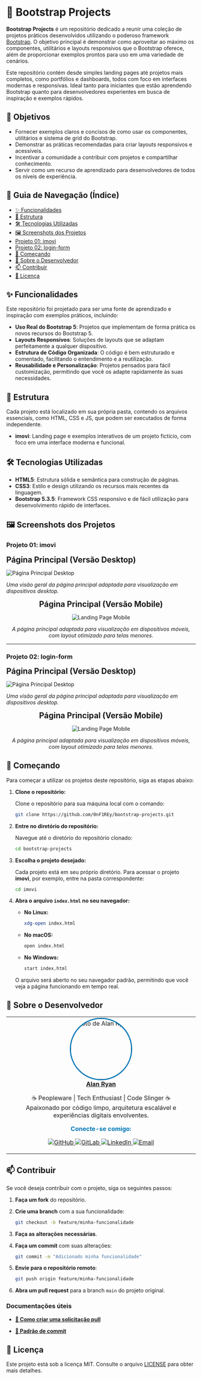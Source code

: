# 🌟 Bootstrap Projects

**Bootstrap Projects** é um repositório dedicado a reunir uma coleção de projetos práticos desenvolvidos utilizando o poderoso framework [Bootstrap](https://getbootstrap.com/). O objetivo principal é demonstrar como aproveitar ao máximo os componentes, utilitários e layouts responsivos que o Bootstrap oferece, além de proporcionar exemplos prontos para uso em uma variedade de cenários.

Este repositório contém desde simples landing pages até projetos mais completos, como portfólios e dashboards, todos com foco em interfaces modernas e responsivas. Ideal tanto para iniciantes que estão aprendendo Bootstrap quanto para desenvolvedores experientes em busca de inspiração e exemplos rápidos.

## 🎯 Objetivos

- Fornecer exemplos claros e concisos de como usar os componentes, utilitários e sistema de grid do Bootstrap.
- Demonstrar as práticas recomendadas para criar layouts responsivos e acessíveis.
- Incentivar a comunidade a contribuir com projetos e compartilhar conhecimento.
- Servir como um recurso de aprendizado para desenvolvedores de todos os níveis de experiência.

## 🧭 Guia de Navegação (Índice)

- [✨ Funcionalidades](#funcionalidades)
- [📁 Estrutura](#estrutura)
- [🛠️ Tecnologias Utilizadas](#tecnologias-utilizadas)
- [🖼️ Screenshots dos Projetos](#screenshots-dos-projetos)
- [Projeto 01: imovi](#projeto-01-imovi)
- [Projeto 02: login-form](#projeto-02-login-form)
- [🚀 Começando](#começando)
- [👤 Sobre o Desenvolvedor](#sobre-o-desenvolvedor)
- [📫 Contribuir](#contribuir)
- [📜 Licença](#licença)

## ✨ Funcionalidades

Este repositório foi projetado para ser uma fonte de aprendizado e inspiração com exemplos práticos, incluindo:

- **Uso Real do Bootstrap 5**: Projetos que implementam de forma prática os novos recursos do Bootstrap 5.
- **Layouts Responsivos**: Soluções de layouts que se adaptam perfeitamente a qualquer dispositivo.
- **Estrutura de Código Organizada**: O código é bem estruturado e comentado, facilitando o entendimento e a reutilização.
- **Reusabilidade e Personalização**: Projetos pensados para fácil customização, permitindo que você os adapte rapidamente às suas necessidades.

## 📁 Estrutura

Cada projeto está localizado em sua própria pasta, contendo os arquivos essenciais, como HTML, CSS e JS, que podem ser executados de forma independente.

- **imovi**: Landing page e exemplos interativos de um projeto fictício, com foco em uma interface moderna e funcional.

## 🛠️ Tecnologias Utilizadas

- **HTML5**: Estrutura sólida e semântica para construção de páginas.
- **CSS3**: Estilo e design utilizando os recursos mais recentes da linguagem.
- **Bootstrap 5.3.5**: Framework CSS responsivo e de fácil utilização para desenvolvimento rápido de interfaces.

## 🖼️ Screenshots dos Projetos

### Projeto 01: imovi

<span style="font-size: 1.3rem; font-weight: bold;">Página Principal (Versão Desktop)</span>

![Página Principal Desktop](./readme-images/screenshots/01/01-imovi-desktop.png)

_Uma visão geral da página principal adaptada para visualização em dispositivos desktop._

<p align="center">
  <span style="font-size: 1.3rem; font-weight: bold;">Página Principal (Versão Mobile)</span>
</p>

<p align="center">
  <img src="./readme-images/screenshots/01/01-imovi-mobile.png" alt="Landing Page Mobile" />
</p>

<p align="center"><em>A página principal adaptada para visualização em dispositivos móveis, com layout otimizado para telas menores.</em></p>

---

### Projeto 02: login-form

<span style="font-size: 1.3rem; font-weight: bold;">Página Principal (Versão Desktop)</span>

![Página Principal Desktop](./readme-images/screenshots/02/02-login-form-desktop.png)

_Uma visão geral da página principal adaptada para visualização em dispositivos desktop._

<p align="center">
  <span style="font-size: 1.3rem; font-weight: bold;">Página Principal (Versão Mobile)</span>
</p>

<p align="center">
  <img src="./readme-images/screenshots/02/02-login-form-mobile.png" alt="Landing Page Mobile" />
</p>

<p align="center"><em>A página principal adaptada para visualização em dispositivos móveis, com layout otimizado para telas menores.</em></p>

## 🚀 Começando

Para começar a utilizar os projetos deste repositório, siga as etapas abaixo:

1. **Clone o repositório:**

   Clone o repositório para sua máquina local com o comando:

   ```bash
   git clone https://github.com/0nF1REy/bootstrap-projects.git
   ```

2. **Entre no diretório do repositório:**

   Navegue até o diretório do repositório clonado:

   ```bash
   cd bootstrap-projects
   ```

3. **Escolha o projeto desejado:**

   Cada projeto está em seu próprio diretório. Para acessar o projeto **imovi**, por exemplo, entre na pasta correspondente:

   ```bash
   cd imovi
   ```

4. **Abra o arquivo `index.html` no seu navegador:**

   - **No Linux:**
     ```bash
     xdg-open index.html
     ```
   - **No macOS:**
     ```bash
     open index.html
     ```
   - **No Windows:**
     ```bash
     start index.html
     ```

   O arquivo será aberto no seu navegador padrão, permitindo que você veja a página funcionando em tempo real.

## 👤 Sobre o Desenvolvedor

<div align="center">

<table>
  <tr>
    <td align="center">
      <a href="https://github.com/0nF1REy" target="_blank">
        <img src="./readme-images/alan-ryan.jpg" height="160px" style="border-radius: 50%; border: 3px solid #0077B5;" alt="Foto de Alan Ryan"/><br>
        <b>Alan Ryan</b>
      </a>
      <p>
        ☕ Peopleware | Tech Enthusiast | Code Slinger ☕<br>
        Apaixonado por código limpo, arquitetura escalável e experiências digitais envolventes.
      </p>
      <p style="font-weight: bold; color: #0077B5;">
        Conecte-se comigo:
      </p>
      <p>
        <a href="https://github.com/0nF1REy" target="_blank">
          <img src="https://img.shields.io/badge/GitHub-0nF1REy-181717?style=flat&logo=github" alt="GitHub">
        </a>
        <a href="https://gitlab.com/alanryan619" target="_blank">
          <img src="https://img.shields.io/badge/GitLab-@0nF1REy-FCA121?style=flat&logo=gitlab" alt="GitLab">
        </a>
        <a href="https://www.linkedin.com/in/alan-ryan-b115ba228" target="_blank">
          <img src="https://img.shields.io/badge/LinkedIn-Alan_Ryan-0077B5?style=flat&logo=linkedin" alt="LinkedIn">
        </a>
        <a href="mailto:alanryan619@gmail.com" target="_blank">
          <img src="https://img.shields.io/badge/Email-alanryan619@gmail.com-D14836?style=flat&logo=gmail" alt="Email">
        </a>
      </p>
    </td>
  </tr>
</table>

</div>

## 📫 Contribuir

Se você deseja contribuir com o projeto, siga os seguintes passos:

1. **Faça um fork** do repositório.

2. **Crie uma branch** com a sua funcionalidade:

   ```bash
   git checkout -b feature/minha-funcionalidade
   ```

3. **Faça as alterações necessárias**.

4. **Faça um commit** com suas alterações:

   ```bash
   git commit -m "Adicionado minha funcionalidade"
   ```

5. **Envie para o repositório remoto**:

   ```bash
   git push origin feature/minha-funcionalidade
   ```

6. **Abra um pull request** para a branch `main` do projeto original.

### Documentações úteis

- **<a href="https://www.atlassian.com/br/git/tutorials/making-a-pull-request" target="_blank">📝 Como criar uma solicitação pull</a>**

- **<a href="https://gist.github.com/joshbuchea/6f47e86d2510bce28f8e7f42ae84c716" target="_blank">💾 Padrão de commit</a>**

## 📜 Licença

Este projeto está sob a licença MIT. Consulte o arquivo [LICENSE](LICENSE) para obter mais detalhes.

